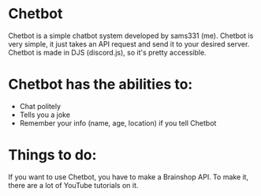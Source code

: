 # Chetbot

Chetbot is a simple chatbot system developed by sams331 (me). Chetbot is very simple, it just takes an API request and send it to your desired server. Chetbot is made in DJS (discord.js), so it's pretty accessible.

# Chetbot has the abilities to:
- Chat politely
- Tells you a joke
- Remember your info (name, age, location) if you tell Chetbot

# Things to do:
If you want to use Chetbot, you have to make a Brainshop API. To make it, there are a lot of YouTube tutorials on it.
